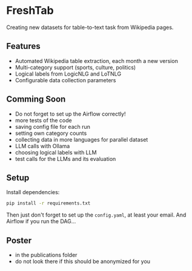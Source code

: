 # FreshTab
Creating new datasets for table-to-text task from Wikipedia pages.

## Features
- Automated Wikipedia table extraction, each month a new version
- Multi-category support (sports, culture, politics)
- Logical labels from LogicNLG and LoTNLG
- Configurable data collection parameters

## Comming Soon
- Do not forget to set up the Airflow correctly!
- more tests of the code
- saving config file for each run
- setting own category counts
- collecting data in more languages for parallel dataset
- LLM calls with Ollama
- choosing logical labels with LLM
- test calls for the LLMs and its evaluation

## Setup
Install dependencies:
   ```bash
   pip install -r requirements.txt
   ```
Then just don't forget to set up the `config.yaml`, at least your email.
And Airflow if you run the DAG...

## Poster
- in the publications folder
- do not look there if this should be anonymized for you
